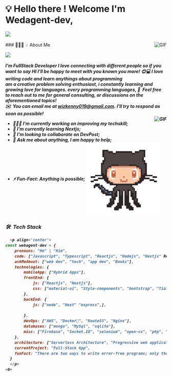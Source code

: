 
<p align="center">
    <h1>💡 Hello there ! Welcome I'm Wedagent-dev,</h1> 
  <img src="https://github.com/thompsonemerson/thompsonemerson/raw/master/cover-thompson.png" />
</p>
  <img align="right" alt="GIF" src="https://greekmeleehell.files.wordpress.com/2017/11/gif-4.gif" />
### 👨🏻‍💻 💡&nbsp;About Me

<img src="https://media.giphy.com/media/LnQjpWaON8nhr21vNW/giphy.gif" width="60"> <em>
  
  <b> I'm FullStack Developer <b/> <b>I love connecting with different people</b> so if you want to say HI <b>
    <b> I'll be happy to meet with you known you  more!</b> 
  😊💻 I love writing code and learn anythings about programming  
  <b>am a creative problem solving enthusiast, </b>
  i constantly learning and growing love for languages. every programming languages, 
💬 &nbsp;Feel free to reach out to me for general consulting, or discussions on the aforementioned topics!\
✉️ &nbsp;You can email me at wizkenny019@gmail.com. I'll try to respond as soon as possible!\
<img align="right" alt="GIF" src="https://i.pinimg.com/originals/e4/26/70/e426702edf874b181aced1e2fa5c6cde.gif" />
- 👨🏽‍💻 I’m currently working on improving my techskill;
- 🌱 I’m currently learning Nextjs; 
- 👯 I’m looking to collaborate on DevPost;
- 💬 Ask me about anything, I am happy to help;
- ⚡️ Fun-Fact: Anything is possible;
    <b>
    <img align='center' src="https://raw.githubusercontent.com/iCharlesZ/FigureBed/master/img/octocat.gif" width="230"><em>
### 🛠 &nbsp;Tech Stack
```javascript
  <p align='center'>
const webagent-dev = {
    pronouns: "He" | "Him",
    code: ["Javascript", "Typescript", "Reactjs", "Nodejs", "Nextjs" React-Native", "PHP"],
    askMeAbout: ["web dev", "tech", "app dev", "Books"],
    technologies: {
        mobileApp: ["Hybrid Apps"],
        frontEnd: {
            js: ["Reactjs", "Nextjs"],
            css: ["material-ui", "Style-components", "bootstrap", "Tialwind-css", "Sass",]
        },
        backEnd: {
            js: ["node", "Next" "express",],
           
        },
        devOps: ["AWS", "Docker🐳", "Route53", "Nginx"],
        databases: ["mongo", "MySql", "sqlite"],
        misc: ["Firebase", "Socket.IO", "selenium", "open-cv", "php", "SuiteApp"]
    },
    architecture: ["Serverless Architecture", "Progressive web applications", "Single page applications"],
    currentProject: "Full-Stack App",
    funFact: "There are two ways to write error-free programs; only the third one works"
  }
  </p>
<b>
  
